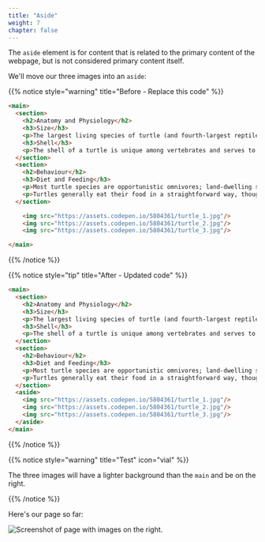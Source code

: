 ```yaml
---
title: "Aside"
weight: 7
chapter: false
---
```


The `aside` element is for content that is related to the primary content of the webpage, but is not considered primary content itself.

We'll move our three images into an `aside`:

{{% notice style="warning" title="Before - Replace this code" %}}
```html
<main>
  <section>
    <h2>Anatomy and Physiology</h2>
    <h3>Size</h3>
    <p>The largest living species of turtle (and fourth-largest reptile) is the leatherback turtle which can reach over 2.7 m (8 ft 10 in) in length and weigh over 500 kg (1,100 lb).</p>
    <h3>Shell</h3>
    <p>The shell of a turtle is unique among vertebrates and serves to protect the animal and provide shelter from the elements.</p>
  </section>
  <section>
    <h2>Behaviour</h2>
    <h3>Diet and Feeding</h3>
    <p>Most turtle species are opportunistic omnivores; land-dwelling species are more herbivorous and aquatic ones more carnivorous.</p>
    <p>Turtles generally eat their food in a straightforward way, though some species have special feeding techniques.</p>
  </section>

    <img src="https://assets.codepen.io/5804361/turtle_1.jpg"/>
    <img src="https://assets.codepen.io/5804361/turtle_2.jpg"/>
    <img src="https://assets.codepen.io/5804361/turtle_3.jpg"/>

</main>
```
{{% /notice %}}

{{% notice style="tip" title="After - Updated code" %}}
```html
<main>
  <section>
    <h2>Anatomy and Physiology</h2>
    <h3>Size</h3>
    <p>The largest living species of turtle (and fourth-largest reptile) is the leatherback turtle which can reach over 2.7 m (8 ft 10 in) in length and weigh over 500 kg (1,100 lb).</p>
    <h3>Shell</h3>
    <p>The shell of a turtle is unique among vertebrates and serves to protect the animal and provide shelter from the elements.</p>
  </section>
  <section>
    <h2>Behaviour</h2>
    <h3>Diet and Feeding</h3>
    <p>Most turtle species are opportunistic omnivores; land-dwelling species are more herbivorous and aquatic ones more carnivorous.</p>
    <p>Turtles generally eat their food in a straightforward way, though some species have special feeding techniques.</p>
  </section>
  <aside>
    <img src="https://assets.codepen.io/5804361/turtle_1.jpg"/>
    <img src="https://assets.codepen.io/5804361/turtle_2.jpg"/>
    <img src="https://assets.codepen.io/5804361/turtle_3.jpg"/>
  </aside>
</main>
```
{{% /notice %}}

{{% notice style="warning" title="Test" icon="vial" %}}

The three images will have a lighter background than the `main` and be on the right.

{{% /notice %}}

Here's our page so far:

![Screenshot of page with images on the right.](../../images/myrtle_aside.png)
